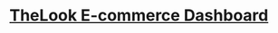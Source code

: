 # [TheLook E-commerce Dashboard]([https://public.tableau.com/views/EcuadorStoreSales/Home2?:language=en-US&:display_count=n&:origin=viz_share_link](https://lookerstudio.google.com/reporting/4f400ea8-3920-47c1-a437-b47fae012e71)https://lookerstudio.google.com/reporting/4f400ea8-3920-47c1-a437-b47fae012e71)
